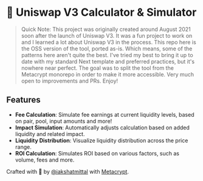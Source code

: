 # 🦄 Uniswap V3 Calculator & Simulator

> Quick Note: This project was originally created around August 2021 soon after the launch of Uniswap V3. It was a fun project to work on and I learned a lot about Uniswap V3 in the process. This repo here is the OSS version of the tool, ported as-is. Which means, some of the patterns here aren't quite the best. I've tried my best to bring it up to date with my standard Next template and preferred practices, but it's nowhere near perfect. The goal was to split the tool from the Metacrypt monorepo in order to make it more accessible. Very much open to improvements and PRs. Enjoy!

## Features

- **Fee Calculation**: Simulate fee earnings at current liquidity levels, based on pair, pool, input amounts and more!
- **Impact Simulation**: Automatically adjusts calculation based on added liquidity and related impact.
- **Liquidity Distribution**: Visualize liquidity distribution across the price range.
- **ROI Calculation**: Simulates ROI based on various factors, such as volume, fees and more.

Crafted with 🧡 by [@iakshatmittal](https://twitter.com/iakshatmittal) with [Metacrypt](https://www.metacrypt.org).
